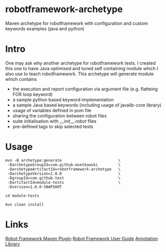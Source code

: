 # robotframework-archetype
Maven archetype for robotframework with configuration and custom keywords examples (java and python)

# Intro

One may ask why another archetype for robotframework tests. I created this one to have Java optimised and tuned self containing module which I also use to teach robotframework.
This archetype will generate module which contains
* the execution and report configuration via argument file (e.g. flatteing FOR loop keyword)
* a sample python based keyword implementation
* a sample Java based keywords (including usage of javalib-core library)
* usage of variables defined in pom file
* sharing the configuration between robot files
* suite initialisation with _\_\_init\_\_.robot_ files
* pre-defined tags to skip selected tests 




# Usage

```
mvn -B archetype:generate                         \
 -DarchetypeGroupId=com.github.msetkowski         \
 -DarchetypeArtifactId=robotframework-archetype   \
 -DarchetypeVersion=1.0.0                         \
 -DgroupId=com.github.test                        \
 -DartifactId=module-tests                        \
 -Dversion=1.0.0-SNAPSHOT

cd module-tests

mvn clean install

 ```


# Links

[Robot Framework Maven Plugin](http://robotframework.org/MavenPlugin/)
[Robot Framework User Guide](http://robotframework.org/robotframework/latest/RobotFrameworkUserGuide.html)
[Annotation Library](https://github.com/robotframework/JavalibCore/wiki/AnnotationLibrary)

